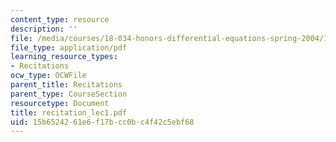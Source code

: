```yaml
---
content_type: resource
description: ''
file: /media/courses/18-034-honors-differential-equations-spring-2004/15b6524261e6f17bcc0bc4f42c5ebf68_recitation_lec1.pdf
file_type: application/pdf
learning_resource_types:
- Recitations
ocw_type: OCWFile
parent_title: Recitations
parent_type: CourseSection
resourcetype: Document
title: recitation_lec1.pdf
uid: 15b65242-61e6-f17b-cc0b-c4f42c5ebf68
---
```


